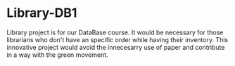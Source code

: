 # Library-DB1
Library project is for our DataBase course. It would be necessary for those librarians who don't have an specific order while having their inventory.
This innovative project would avoid the innecesarry use of paper and contribute in a way with the green movement.
